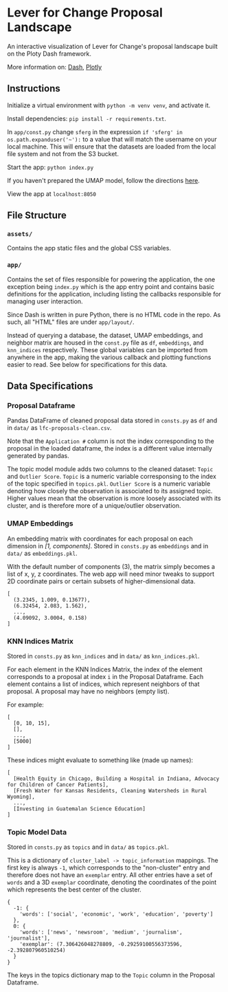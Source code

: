 # Lever for Change Proposal Landscape

An interactive visualization of Lever for Change's proposal landscape built on the Ploty Dash framework.  

More information on: [Dash](https://dash.plotly.com/introduction), [Plotly](https://plotly.com/python/)

## Instructions

Initialize a virtual environment with `python -m venv venv`, and activate it.

Install dependencies: `pip install -r requirements.txt`.

In `app/const.py` change `sferg` in the expression `if 'sferg' in os.path.expanduser('~'):` to a value that will match the username on your local machine. This will ensure that the datasets are loaded from the local file system and not from the S3 bucket.

Start the app: `python index.py`

If you haven't prepared the UMAP model, follow the directions [here](https://github.com/sfergusond/lfc-model-pipeline#readme).

View the app at `localhost:8050`

## File Structure

### `assets/`

Contains the app static files and the global CSS variables.

### `app/`

Contains the set of files responsible for powering the application, the one exception being `index.py` which is the app entry point and contains basic definitions for the application, including listing the callbacks responsible for managing user interaction.  

Since Dash is written in pure Python, there is no HTML code in the repo. As such, all "HTML" files are under `app/layout/`.  

Instead of querying a database, the dataset, UMAP embeddings, and neighbor matrix are housed in the `const.py` file as `df`, `embeddings`, and `knn_indices` respectively. 
These global variables can be imported from anywhere in the app, making the various callback and plotting functions easier to read. See below for specifications for this data.

## Data Specifications

### Proposal Dataframe

Pandas DataFrame of cleaned proposal data stored in `consts.py` as `df` and in `data/` as `lfc-proposals-clean.csv`. 

Note that the `Application #` column is not the index corresponding to the proposal in the loaded dataframe, the index is a different value internally generated by pandas.

The topic model module adds two columns to the cleaned dataset: `Topic` and `Outlier Score`. `Topic` is a numeric variable corresponsing to the index of the topic specified in `topics.pkl`. `Outlier Score` is a numeric variable denoting how closely the observation is associated to its assigned topic. Higher values mean that the observation is more loosely associated with its cluster, and is therefore more of a unique/outlier observation.

### UMAP Embeddings

An embedding matrix with coordinates for each proposal on each dimension in _[1, components]_. Stored in `consts.py` as `embeddings` and in `data/` as `embeddings.pkl`.

With the default number of components (3), the matrix simply becomes a list of x, y, z coordinates. The web app will need minor tweaks to support 2D coordinate pairs or certain subsets of higher-dimensional data.

```
[
  (3.2345, 1.009, 0.13677),
  (6.32454, 2.083, 1.562),
  ...,
  (4.09092, 3.0004, 0.158)
]
```

### KNN Indices Matrix

Stored in `consts.py` as `knn_indices` and in `data/` as `knn_indices.pkl`.

For each element in the KNN Indices Matrix, the index of the element corresponds to a proposal at index `i` in the Proposal Dataframe. Each element contains a list of indices, which represent neighbors of that proposal. A proposal may have no neighbors (empty list).

For example:

```
[
  [0, 10, 15],
  [],
  ...,
  [5000]
]
```

These indices might evaluate to something like (made up names):

```
[
  [Health Equity in Chicago, Building a Hospital in Indiana, Advocacy for Children of Cancer Patients],
  [Fresh Water for Kansas Residents, Cleaning Watersheds in Rural Wyoming],
  ...,
  [Investing in Guatemalan Science Education]
]
```

### Topic Model Data

Stored in `consts.py` as `topics` and in `data/` as `topics.pkl`.

This is a dictionary of `cluster_label -> topic_information` mappings. The first key is always `-1`, which corresponds to the "non-cluster" entry and therefore does not have an `exemplar` entry. All other entries have a set of `words` and a 3D `exemplar` coordinate, denoting the coordinates of the point which represents the best center of the cluster.

```
{
  -1: {
    'words': ['social', 'economic', 'work', 'education', 'poverty']
  },
  0: {
    'words': ['news', 'newsroom', 'medium', 'journalism', 'journalist'], 
    'exemplar': (7.306426048278809, -0.29259100556373596, -2.392807960510254)
  }
}
```

The keys in the topics dictionary map to the `Topic` column in the Proposal Dataframe.